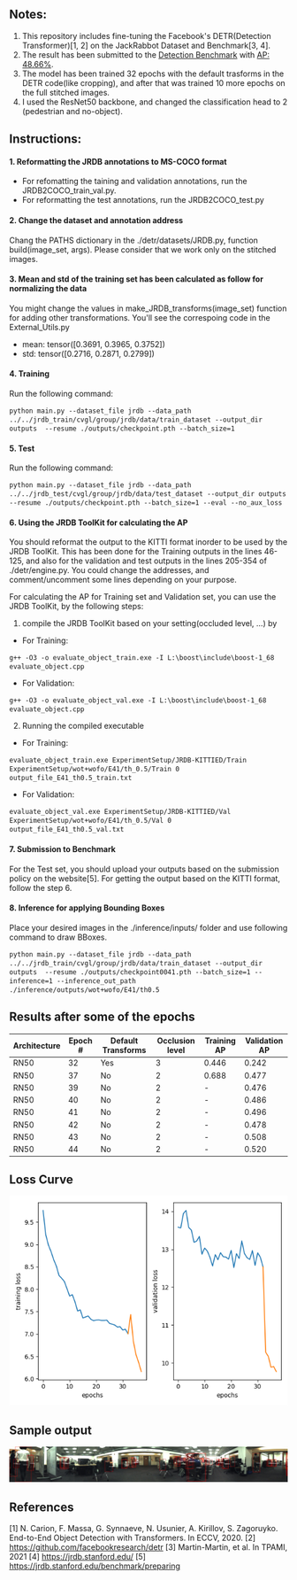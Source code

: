  
## Notes:

1. This repository includes fine-tuning the Facebook's DETR(Detection Transformer)[1, 2] on the JackRabbot Dataset and Benchmark[3, 4].
2. The result has been submitted to the [Detection Benchmark](https://jrdb.stanford.edu/leaderboards/detection) with [AP: 48.66%](https://jrdb.stanford.edu/leaderboards/results/535).
3. The model has been trained 32 epochs with the default trasforms in the DETR code(like cropping), and after that was trained 10 more epochs on the full stitched images.
4. I used the ResNet50 backbone, and changed the classification head to 2 (pedestrian and no-object).

## Instructions:

#### 1. Reformatting the JRDB annotations to MS-COCO format
* For refomatting the taining and validation annotations, run the JRDB2COCO_train_val.py.
* For reformatting the test annotations, run the JRDB2COCO_test.py 


#### 2. Change the dataset and annotation address
Chang the PATHS dictionary in the ./detr/datasets/JRDB.py, function build(image_set, args). 
Please consider that we work only on the stitched images.

#### 3. Mean and std of the training set has been calculated as follow for normalizing the data
You might change the values in make_JRDB_transforms(image_set) function for adding other transformations. You'll see the correspoing code in the External_Utils.py
* mean: tensor([0.3691, 0.3965, 0.3752])
* std:  tensor([0.2716, 0.2871, 0.2799])

#### 4. Training

Run the following command:
```
python main.py --dataset_file jrdb --data_path ../../jrdb_train/cvgl/group/jrdb/data/train_dataset --output_dir outputs  --resume ./outputs/checkpoint.pth --batch_size=1
```
#### 5. Test

Run the following command:
```
python main.py --dataset_file jrdb --data_path ../../jrdb_test/cvgl/group/jrdb/data/test_dataset --output_dir outputs  --resume ./outputs/checkpoint.pth --batch_size=1 --eval --no_aux_loss
```
#### 6. Using the JRDB ToolKit for calculating the AP

You should reformat the output to the KITTI format inorder to be used by the JRDB ToolKit. This has been done for the Training outputs in the lines 46-125, and also for the validation and test outputs in the lines 205-354 of ./detr/engine.py. You could change the addresses, and comment/uncomment some lines depending on your purpose. 

For calculating the AP for Training set and Validation set, you can use the JRDB ToolKit, by the following steps:
1. compile the JRDB ToolKit based on your setting(occluded level, ...) by 
* For Training: 
```
g++ -O3 -o evaluate_object_train.exe -I L:\boost\include\boost-1_68 evaluate_object.cpp
```
* For Validation:
```
g++ -O3 -o evaluate_object_val.exe -I L:\boost\include\boost-1_68 evaluate_object.cpp
```

2. Running the compiled executable
* For Training:
```
evaluate_object_train.exe ExperimentSetup/JRDB-KITTIED/Train ExperimentSetup/wot+wofo/E41/th_0.5/Train 0 output_file_E41_th0.5_train.txt
```
* For Validation:
```
evaluate_object_val.exe ExperimentSetup/JRDB-KITTIED/Val ExperimentSetup/wot+wofo/E41/th_0.5/Val 0 output_file_E41_th0.5_val.txt
```
#### 7. Submission to Benchmark
For the Test set, you should upload your outputs based on the submission policy on the website[5]. For getting the output based on the KITTI format, follow the step 6.

#### 8. Inference for applying Bounding Boxes
Place your desired images in the ./inference/inputs/ folder and use following command to draw BBoxes.
```
python main.py --dataset_file jrdb --data_path ../../jrdb_train/cvgl/group/jrdb/data/train_dataset --output_dir outputs  --resume ./outputs/checkpoint0041.pth --batch_size=1 --inference=1 --inference_out_path ./inference/outputs/wot+wofo/E41/th0.5
```

## Results after some of the epochs
| Architecture  | Epoch # | Default Transforms | Occlusion level  | Training AP | Validation AP |
| ----- | ------- | ----- | ------- | ----- | ----- |
| RN50  | 32 | Yes | 3 | 0.446| 0.242 |
| RN50  | 37 | No | 2 | 0.688 | 0.477 |
| RN50  | 39 | No | 2 | - | 0.476 |
| RN50  | 40 | No | 2 | - | 0.486 |
| RN50  | 41 | No | 2 | - | 0.496 |
| RN50  | 42 | No | 2 | - | 0.478 |
| RN50  | 43 | No | 2 | - | 0.508 |
| RN50  | 44 | No | 2 | - | 0.520 |

## Loss Curve
![This is the loss curve|50%](./detr/outputs/loss.png)

## Sample output
![This is a sample output](./detr/inference/outputs/wot+wofo/E42/th0.5/000065.jpg)

## References
[1] N. Carion, F. Massa, G. Synnaeve, N. Usunier, A. Kirillov, S. Zagoruyko. End-to-End Object Detection with Transformers. In ECCV, 2020.
[2] https://github.com/facebookresearch/detr
[3] Martin-Martin, et al. In TPAMI, 2021
[4] https://jrdb.stanford.edu/
[5] https://jrdb.stanford.edu/benchmark/preparing
